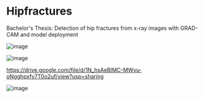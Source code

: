 # Hipfractures
Bachelor's Thesis: Detection of hip fractures from x-ray images with GRAD-CAM and model deployment

![image](https://drive.google.com/uc?export=view&id=1ILMhZRnrwDgiLh7u2ux6__mQkWs7U1kD)


![image](https://drive.google.com/uc?export=view&id=1N_hsAeBIMC-MWyu-oNgghpxfy7T0o2uf)

https://drive.google.com/file/d/1N_hsAeBIMC-MWyu-oNgghpxfy7T0o2uf/view?usp=sharing

![image](https://drive.google.com/uc?export=view&id=1ILMhZRnrwDgiLh7u2ux6__mQkWs7U1kD)
